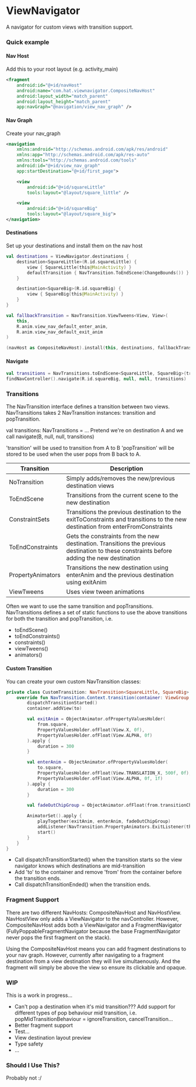 # ViewNavigator
A navigator for custom views with transition support.

### Quick example

#### Nav Host
Add this to your root layout (e.g. activity_main)
```xml
<fragment
    android:id="@+id/navHost"
    android:name="com.hat.viewnavigator.CompositeNavHost"
    android:layout_width="match_parent"
    android:layout_height="match_parent"
    app:navGraph="@navigation/view_nav_graph" />
```

#### Nav Graph
Create your nav_graph
```xml
<navigation
    xmlns:android="http://schemas.android.com/apk/res/android"
    xmlns:app="http://schemas.android.com/apk/res-auto"
    xmlns:tools="http://schemas.android.com/tools"
    android:id="@+id/view_nav_graph"
    app:startDestination="@+id/first_page">

    <view
        android:id="@+id/squareLittle"
        tools:layout="@layout/square_little" />

    <view
        android:id="@+id/squareBig"
        tools:layout="@layout/square_big">    
</navigation>
```

#### Destinations
Set up your destinations and install them on the nav host
```kotlin
val destinations = ViewNavigator.destinations {
    destination<SquareLittle>(R.id.squareLittle) {
        view { SquareLittle(this@MainActivity) }
        defaultTransition { NavTransition.ToEndScene(ChangeBounds()) }
    }

    destination<SquareBig>(R.id.squareBig) {
        view { SquareBig(this@MainActivity) }
    }
}

val fallbackTransition = NavTransition.ViewTweens<View, View>(
    this, 
    R.anim.view_nav_default_enter_anim, 
    R.anim.view_nav_default_exit_anim
)

(navHost as CompositeNavHost).install(this, destinations, fallbackTransition)
```

#### Navigate
```kotlin
val transitions = NavTransitions.toEndScene<SquareLittle, SquareBig>(transition)
findNavController().navigate(R.id.squareBig, null, null, transitions)
```

### Transitions
The NavTransition interface defines a transition between two views.
NavTransitions takes 2 NavTransition instances: transition and popTransition.

val transitions: NavTransitions = ...
Pretend we're on destination A and we call navigate(B, null, null, transitions)

'transition' will be used to transition from A to B
'popTransition' will be stored to be used when the user pops from B back to A.

|Transition|Description|
|----------|-----------|
|NoTransition|Simply adds/removes the new/previous destination views|
|ToEndScene|Transitions from the current scene to the new destination|
|ConstraintSets|Transitions the previous destination to the exitToConstraints and transitions to the new destination from enterFromConstraints|
|ToEndConstraints|Gets the constraints from the new destination. Transitions the previous destination to these constraints before adding the new destination|
|PropertyAnimators|Transitions the new destination using enterAnim and the previous destination using exitAnim|
|ViewTweens|Uses view tween animations|

Often we want to use the same transition and popTransitions. NavTransitions defines a set of static functions to use the above transitions for both the transition and popTransition, i.e.

- toEndScene()
- toEndConstraints()
- constraints()
- viewTweens()
- animators()

#### Custom Transition
You can create your own custom NavTransition classes:
```kotlin
private class CustomTransition: NavTransition<SquareLittle, SquareBig> {
    override fun NavTransition.Context.transition(container: ViewGroup, from: SquareLittle, to: SquareBig) {
        dispatchTransitionStarted()
        container.addView(to)

        val exitAnim = ObjectAnimator.ofPropertyValuesHolder(
            from.square,
            PropertyValuesHolder.ofFloat(View.X, 0f),
            PropertyValuesHolder.ofFloat(View.ALPHA, 0f)
        ).apply {
            duration = 300
        }

        val enterAnim = ObjectAnimator.ofPropertyValuesHolder(
            to.square,
            PropertyValuesHolder.ofFloat(View.TRANSLATION_X, 500f, 0f),
            PropertyValuesHolder.ofFloat(View.ALPHA, 0f, 1f)
        ).apply {
            duration = 300
        }

        val fadeOutChipGroup = ObjectAnimator.ofFloat(from.transitionChoiceGroup, View.ALPHA, 0f)

        AnimatorSet().apply {
            playTogether(exitAnim, enterAnim, fadeOutChipGroup)
            addListener(NavTransition.PropertyAnimators.ExitListener(this@transition, container, from))
            start()
        }
    }
}
```
- Call dispatchTransitionStarted() when the transition starts so the view navigator knows which destinations are mid-transition
- Add 'to' to the container and remove 'from' from the container before the transition ends.
- Call dispatchTransitionEnded() when the transition ends.

### Fragment Support
There are two different NavHosts: CompositeNavHost and NavHostView.
NavHostView only adds a ViewNavigator to the navController. However, CompositeNavHost adds both a ViewNavigator and a FragmentNavigator (FullyPoppableFragmentNavigator because the base FragmentNavigator never pops the first fragment on the stack).

Using the CompositeNavHost means you can add fragment destinations to your nav graph. 
However, currently after navigating to a fragment destination from a view destination they will live simultaenously. And the fragment will simply be above the view so ensure its clickable and opaque.

### WIP
This is a work in progress...

- Can't pop a destination when it's mid transition??? Add support for different types of pop behaviour mid transition, i.e. popMidTransitionBehaviour = ignoreTransition, cancelTransition...
- Better fragment support
- Test...
- View destination layout preview
- Type safety
- ...

### Should I Use This?
Probably not :/
